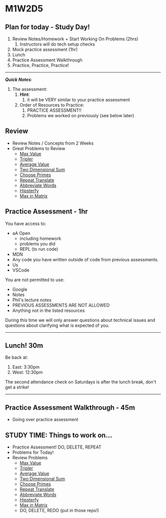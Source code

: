 # M1W2D5

## Plan for today - Study Day!

  1. Review Notes/Homework + Start Working On Problems (2hrs)
     1. Instructors will do tech setup checks
  2. Mock practice assessment (1hr)
  3. Lunch
  4. Practice Assessment Walkthrough
  5. Practice, Practice, Practice!

---

**_Quick Notes_**:
1. The assessment: 
   1. **Hint**: 
      1. it will be VERY similar to your practice assessment
   2. Order of Resources to Practice: 
      1. PRACTICE ASSESSMENT!!
      2. Problems we worked on previously (see below later)

## Review
- Review Notes / Concepts from 2 Weeks
- Great Problems to Review
  - [Max Value](https://open.appacademy.io/learn/js-py---pt-apr-2022-online/week-2---intermediate-functions/max-value)
  - [Tripler](https://open.appacademy.io/learn/js-py---pt-apr-2022-online/week-2---intermediate-functions/tripler)
  - [Average Value](https://open.appacademy.io/learn/js-py---pt-apr-2022-online/week-2---intermediate-functions/avg-val)
  - [Two Dimensional Sum](https://open.appacademy.io/learn/js-py---pt-apr-2022-online/week-2---intermediate-functions/two-dimensional-sum)
  - [Choose Primes](https://open.appacademy.io/learn/js-py---pt-apr-2022-online/week-2---intermediate-functions/choose-primes)
  - [Repeat Translate](https://open.appacademy.io/learn/js-py---pt-apr-2022-online/week-2---intermediate-functions/repeating-translate)
  - [Abbreviate Words](https://open.appacademy.io/learn/js-py---pt-apr-2022-online/week-2---intermediate-functions/abbreviate-words)
  - [Hipsterfy](https://open.appacademy.io/learn/js-py---pt-apr-2022-online/week-2---intermediate-functions/hipsterfy)
  - [Max in Matrix](https://open.appacademy.io/learn/js-py---pt-apr-2022-online/week-2---intermediate-functions/max-in-matrix)

## Practice Assessment - 1hr

You have access to:

- aA Open
  - including homework
  - problems you did
  - REPL (to run code)
- MDN
- Any code you have written outside of code from previous assessments.
- Us
- VSCode


You are not permitted to use:
- Google
- Notes
- Phil's lecture notes
- PREVIOUS ASSESSMENTS ARE NOT ALLOWED
- Anything not in the listed resources

During this time we will only answer questions about technical issues and
questions about clarifying what is expected of you.

---

## Lunch! 30m

Be back at:

1. East: 3:30pm
2. West: 12:30pm

The second attendance check on Saturdays is after the lunch break, don't get a strike!

---

## Practice Assessment Walkthrough - 45m
- Going over practice assessment


## STUDY TIME: Things to work on...
- Practice Assessment! DO, DELETE, REPEAT
- Problems for Today!
- Review Problems
  - [Max Value](https://open.appacademy.io/learn/js-py---pt-apr-2022-online/week-2---intermediate-functions/max-value)
  - [Tripler](https://open.appacademy.io/learn/js-py---pt-apr-2022-online/week-2---intermediate-functions/tripler)
  - [Average Value](https://open.appacademy.io/learn/js-py---pt-apr-2022-online/week-2---intermediate-functions/avg-val)
  - [Two Dimensional Sum](https://open.appacademy.io/learn/js-py---pt-apr-2022-online/week-2---intermediate-functions/two-dimensional-sum)
  - [Choose Primes](https://open.appacademy.io/learn/js-py---pt-apr-2022-online/week-2---intermediate-functions/choose-primes)
  - [Repeat Translate](https://open.appacademy.io/learn/js-py---pt-apr-2022-online/week-2---intermediate-functions/repeating-translate)
  - [Abbreviate Words](https://open.appacademy.io/learn/js-py---pt-apr-2022-online/week-2---intermediate-functions/abbreviate-words)
  - [Hipsterfy](https://open.appacademy.io/learn/js-py---pt-apr-2022-online/week-2---intermediate-functions/hipsterfy)
  - [Max in Matrix](https://open.appacademy.io/learn/js-py---pt-apr-2022-online/week-2---intermediate-functions/max-in-matrix)
  - DO, DELETE, REDO (put in those reps!)
